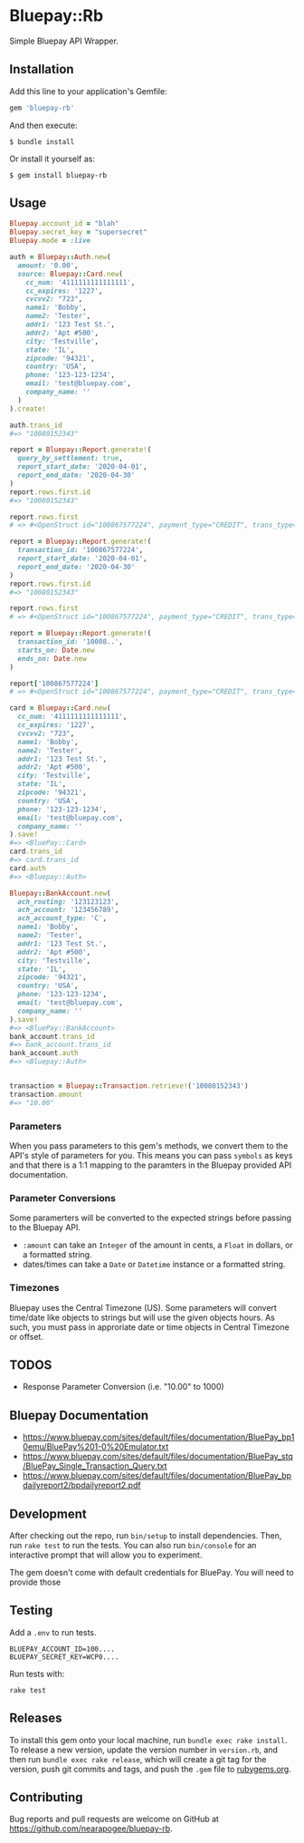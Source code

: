 # Bluepay::Rb

Simple Bluepay API Wrapper.

## Installation

Add this line to your application's Gemfile:

```ruby
gem 'bluepay-rb'
```

And then execute:

    $ bundle install

Or install it yourself as:

    $ gem install bluepay-rb

## Usage

```ruby
Bluepay.account_id = "blah"
Bluepay.secret_key = "supersecret"
Bluepay.mode = :live

auth = Bluepay::Auth.new(
  amount: '0.00',
  source: Bluepay::Card.new(
    cc_num: '4111111111111111',
    cc_expires: '1227',
    cvcvv2: "723",
    name1: 'Bobby',
    name2: 'Tester',
    addr1: '123 Test St.',
    addr2: 'Apt #500',
    city: 'Testville',
    state: 'IL',
    zipcode: '94321',
    country: 'USA',
    phone: '123-123-1234',
    email: 'test@bluepay.com',
    company_name: ''
  )
).create!

auth.trans_id
#=> "10080152343"

report = Bluepay::Report.generate!(
  query_by_settlement: true,
  report_start_date: '2020-04-01',
  report_end_date: '2020-04-30'
)
report.rows.first.id
#=> "10080152343"

report.rows.first
# => #<OpenStruct id="100867577224", payment_type="CREDIT", trans_type="AUTH", amount="0.00", card_type="VISA", payment_account="xxxxxxxxxxxx1111", order_id="100867577224", invoice_id="100867577224", custom_id="", custom_id2="", master_id="", status="1", f_void="", message="INFORMATION STORED", origin="bp10emu", issue_date="2020-04-06 11:17:25", settle_date="", rebilling_id="", settlement_id="", card_expire="1225", bank_name="", addr1="123 Test St.", addr2="Apt #500", city="Testville", state="IL", zip="54321", phone="123-123-1234", email="test@bluepay.com", auth_code="", name1="Bob", name2="Tester", company_name="", memo="", backend_id="", doc_type="", f_captured="", avs_result="_", cvv_result="_", card_present="0", merchdata="", level_3_data="", remote_ip="75.139.119.161", connected_ip="75.139.119.161", level_2_data="">

report = Bluepay::Report.generate!(
  transaction_id: '100867577224',
  report_start_date: '2020-04-01',
  report_end_date: '2020-04-30'
)
report.rows.first.id
#=> "10080152343"

report.rows.first
# => #<OpenStruct id="100867577224", payment_type="CREDIT", trans_type="AUTH", amount="0.00", card_type="VISA", payment_account="xxxxxxxxxxxx1111", order_id="100867577224", invoice_id="100867577224", custom_id="", custom_id2="", master_id="", status="1", f_void="", message="INFORMATION STORED", origin="bp10emu", issue_date="2020-04-06 11:17:25", settle_date="", rebilling_id="", settlement_id="", card_expire="1225", bank_name="", addr1="123 Test St.", addr2="Apt #500", city="Testville", state="IL", zip="54321", phone="123-123-1234", email="test@bluepay.com", auth_code="", name1="Bob", name2="Tester", company_name="", memo="", backend_id="", doc_type="", f_captured="", avs_result="_", cvv_result="_", card_present="0", merchdata="", level_3_data="", remote_ip="75.139.119.161", connected_ip="75.139.119.161", level_2_data="">

report = Bluepay::Report.generate!(
  transaction_id: '10008..',
  starts_on: Date.new
  ends_on: Date.new
)

report['100867577224']
# => #<OpenStruct id="100867577224", payment_type="CREDIT", trans_type="AUTH", amount="0.00", card_type="VISA", payment_account="xxxxxxxxxxxx1111", order_id="100867577224", invoice_id="100867577224", custom_id="", custom_id2="", master_id="", status="1", f_void="", message="INFORMATION STORED", origin="bp10emu", issue_date="2020-04-06 11:17:25", settle_date="", rebilling_id="", settlement_id="", card_expire="1225", bank_name="", addr1="123 Test St.", addr2="Apt #500", city="Testville", state="IL", zip="54321", phone="123-123-1234", email="test@bluepay.com", auth_code="", name1="Bob", name2="Tester", company_name="", memo="", backend_id="", doc_type="", f_captured="", avs_result="_", cvv_result="_", card_present="0", merchdata="", level_3_data="", remote_ip="75.139.119.161", connected_ip="75.139.119.161", level_2_data="">

card = Bluepay::Card.new(
  cc_num: '4111111111111111',
  cc_expires: '1227',
  cvcvv2: "723",
  name1: 'Bobby',
  name2: 'Tester',
  addr1: '123 Test St.',
  addr2: 'Apt #500',
  city: 'Testville',
  state: 'IL',
  zipcode: '94321',
  country: 'USA',
  phone: '123-123-1234',
  email: 'test@bluepay.com',
  company_name: ''
).save!
#=> <BluePay::Card>
card.trans_id
#=> card.trans_id
card.auth
#=> <Bluepay::Auth>

Bluepay::BankAccount.new(
  ach_routing: '123123123',
  ach_account: '123456789',
  ach_account_type: 'C',
  name1: 'Bobby',
  name2: 'Tester',
  addr1: '123 Test St.',
  addr2: 'Apt #500',
  city: 'Testville',
  state: 'IL',
  zipcode: '94321',
  country: 'USA',
  phone: '123-123-1234',
  email: 'test@bluepay.com',
  company_name: ''
).save!
#=> <BluePay::BankAccount>
bank_account.trans_id
#=> bank_account.trans_id
bank_account.auth
#=> <Bluepay::Auth>


transaction = Bluepay::Transaction.retrieve!('10080152343')
transaction.amount
#=> "10.00"

```

### Parameters

When you pass parameters to this gem's methods, we convert them to the API's
style of parameters for you. This means you can pass `symbols` as keys and that
there is a 1:1 mapping to the paramters in the Bluepay provided API
documentation.

### Parameter Conversions

Some paramerters will be converted to the expected strings before passing to
the Bluepay API.

- `:amount` can take an `Integer` of the amount in cents, a `Float` in dollars,
  or a formatted string.
- dates/times can take a `Date` or `Datetime` instance or a formatted string.

### Timezones

Bluepay uses the Central Timezone (US). Some parameters will convert time/date
like objects to strings but will use the given objects hours. As such, you must
pass in approriate date or time objects in Central Timezone or offset.

## TODOS

- Response Parameter Conversion (i.e. "10.00" to 1000)


## Bluepay Documentation


- https://www.bluepay.com/sites/default/files/documentation/BluePay_bp10emu/BluePay%201-0%20Emulator.txt
- https://www.bluepay.com/sites/default/files/documentation/BluePay_stq/BluePay_Single_Transaction_Query.txt
- https://www.bluepay.com/sites/default/files/documentation/BluePay_bpdailyreport2/bpdailyreport2.pdf

## Development

After checking out the repo, run `bin/setup` to install dependencies. Then, run
`rake test` to run the tests. You can also run `bin/console` for an interactive
prompt that will allow you to experiment.

The gem doesn't come with default credentials for BluePay. You will need to
provide those

## Testing

Add a `.env` to run tests.

```
BLUEPAY_ACCOUNT_ID=100....
BLUEPAY_SECRET_KEY=WCP0....
```

Run tests with:
```
rake test
```

## Releases
To install this gem onto your local machine, run `bundle exec rake install`. To release a new version, update the version number in `version.rb`, and then run `bundle exec rake release`, which will create a git tag for the version, push git commits and tags, and push the `.gem` file to [rubygems.org](https://rubygems.org).


## Contributing

Bug reports and pull requests are welcome on GitHub at https://github.com/nearapogee/bluepay-rb.

